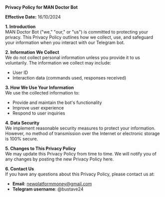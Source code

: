 
**Privacy Policy for MAN Doctor Bot**

**Effective Date:** 16/10/2024

**1. Introduction**  
MAN Doctor Bot ("we," "our," or "us") is committed to protecting your privacy. This Privacy Policy outlines how we collect, use, and safeguard your information when you interact with our Telegram bot.

**2. Information We Collect**  
We do not collect personal information unless you provide it to us voluntarily. The information we collect may include:
- User ID
- Interaction data (commands used, responses received)

**3. How We Use Your Information**  
We use the collected information to:
- Provide and maintain the bot's functionality
- Improve user experience
- Respond to user inquiries

**4. Data Security**  
We implement reasonable security measures to protect your information. However, no method of transmission over the Internet or electronic storage is 100% secure.

**5. Changes to This Privacy Policy**  
We may update this Privacy Policy from time to time. We will notify you of any changes by posting the new Privacy Policy here.

**6. Contact Us**  
If you have any questions about this Privacy Policy, please contact us at:  
- **Email**: newplatformmoney@gmail.com  
- **Telegram username**: @bustave24
